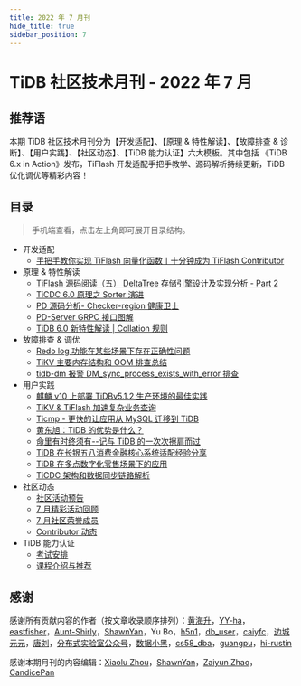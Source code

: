 ```yaml
---
title: 2022 年 7 月刊
hide_title: true
sidebar_position: 7
---
```


# TiDB 社区技术月刊 - 2022 年 7 月

## 推荐语

本期 TiDB 社区技术月刊分为【开发适配】、【原理 & 特性解读】、【故障排查 & 诊断】、【用户实践】、【社区动态】、【TiDB 能力认证】六大模板。其中包括 《TiDB 6.x in Action》发布，TiFlash 开发适配手把手教学、源码解析持续更新，TiDB 优化调优等精彩内容！

## 目录

> 手机端查看，点击左上角即可展开目录结构。

- 开发适配
  - [手把手教你实现 TiFlash 向量化函数丨十分钟成为 TiFlash Contributor](1-development/1-tiflash.md)
- 原理 & 特性解读
  - [TiFlash 源码阅读（五） DeltaTree 存储引擎设计及实现分析 - Part 2](2-feature-indepth/1-tiflash-deltatree.md)
  - [TiCDC 6.0 原理之 Sorter 演进](2-feature-indepth/2-ticdc-sorter.md)
  - [PD 源码分析- Checker-region 健康卫士](2-feature-indepth/3-pd-checker-region.md)
  - [PD-Server GRPC 接口图解](2-feature-indepth/4-pd-server-grpc.md)
  - [TiDB 6.0 新特性解读 | Collation 规则](2-feature-indepth/5-tidb-collation.md)
- 故障排查 & 调优
  - [Redo log 功能在某些场景下存在正确性问题](3-trouble-shooting/1-redo-log.md)
  - [TiKV 主要内存结构和 OOM 排查总结](3-trouble-shooting/2-tikv-oom.md)
  - [tidb-dm 报警 DM_sync_process_exists_with_error 排查](3-trouble-shooting/3-tidb-dm.md)
- 用户实践
  - [麒麟 v10 上部署 TiDBv5.1.2 生产环境的最佳实践](4-usercase/1-tidb-v5-1-2.md)
  - [TiKV & TiFlash 加速复杂业务查询](4-usercase/2-tikv-tiflash.md)
  - [Ticmp - 更快的让应用从 MySQL 迁移到 TiDB](4-usercase/3-ticmp.md)
  - [黄东旭：TiDB 的优势是什么？](4-usercase/4-tidb-advantage.md)
  - [命里有时终须有--记与 TiDB 的一次次擦肩而过](4-usercase/5-tidb-story.md)
  - [TiDB 在长银五八消费金融核心系统适配经验分享](4-usercase/6-tidb-experience-sharing.md)
  - [TiDB 在多点数字化零售场景下的应用](4-usercase/7-tidb-dmall.md)
  - [TiCDC 架构和数据同步链路解析](4-usercase/8-ticdc.md)
- 社区动态
  - [社区活动预告](5-community-news/1-upcoming-events.md)
  - [7 月精彩活动回顾](5-community-news/2-event-summary.md)
  - [7 月社区荣誉成员](5-community-news/3-mva-202207.md)
  - [Contributor 动态](5-community-news/4-Contributors.md)
- TiDB 能力认证
  - [考试安排](6-tidb-certification/1-pcta-pctp.md)
  - [课程介绍与推荐](6-tidb-certification/2-tidb-course.md)

## 感谢

感谢所有贡献内容的作者（按文章收录顺序排列）：[黄海升](https://github.com/SeaRise)，[YY-ha](https://tidb.net/u/YY-ha/answer)，[eastfisher](https://tidb.net/u/eastfisher/answer)，[Aunt-Shirly](https://tidb.net/u/Aunt-Shirly/answer)，[ShawnYan](https://tidb.net/u/ShawnYan/answer)，Yu Bo，[h5n1](https://tidb.net/u/h5n1/answer)，[db_user](https://tidb.net/u/db_user/answer)，[caiyfc](https://tidb.net/u/caiyfc/answer)，[边城元元](https://tidb.net/u/%E8%BE%B9%E5%9F%8E%E5%85%83%E5%85%83/answer)，[唐刘](https://github.com/siddontang)，[分布式实验室公众号](https://mp.weixin.qq.com/s/0GGBARUjc5hBzaaJqFoQRg)，[数据小黑](https://tidb.net/u/%E6%95%B0%E6%8D%AE%E5%B0%8F%E9%BB%91/answer)，[cs58_dba](https://tidb.net/u/cs58_dba/answer)，[guangpu](https://tidb.net/u/guangpu/answer)，[hi-rustin](https://tidb.net/u/hi-rustin/answer)

感谢本期月刊的内容编辑：[Xiaolu Zhou](https://github.com/luzizhuo)，[ShawnYan](https://tidb.net/u/ShawnYan/post/all)，[Zaiyun Zhao](https://tidb.net/u/Zavier/answer)，[CandicePan](https://github.com/Candicepan)
